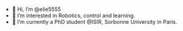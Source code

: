 - 👋 Hi, I’m @elie5555
- 👀 I’m interested in Robotics, control and learning.
- 🌱 I’m currently a PhD student @ISIR, Sorbonne University in Paris.

<!---
elie5555/elie5555 is a ✨ special ✨ repository because its `README.md` (this file) appears on your GitHub profile.
You can click the Preview link to take a look at your changes.
--->
